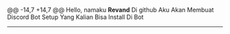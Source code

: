 @@ -14,7 +14,7 @@ Hello, namaku **Revand** Di github Aku Akan Membuat Discord Bot Setup Yang Kalian Bisa Install Di Bot 
<hr>
